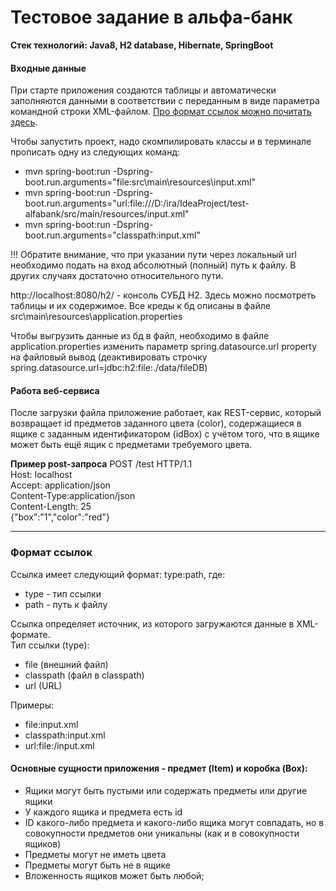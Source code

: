# Тестовое задание в альфа-банк
**Стек технологий: Java8, H2 database, Hibernate, SpringBoot**

#### Входные данные
При старте приложения создаются таблицы и автоматически заполняются данными в соответствии с переданным в виде параметра командной строки XML-файлом. [Про формат ссылок можно почитать здесь](#формат-ссылок).

Чтобы запустить проект, надо скомпилировать классы и в терминале прописать одну из следующих команд:
- mvn spring-boot:run -Dspring-boot.run.arguments="file:src\\main\\resources\\input.xml"
- mvn spring-boot:run -Dspring-boot.run.arguments="url:file:///D:/ira/IdeaProject/test-alfabank/src/main/resources/input.xml"
- mvn spring-boot:run -Dspring-boot.run.arguments="classpath:input.xml"

!!! Обратите внимание, что при указании пути через локальный url необходимо подать на вход абсолютный (полный) путь к файлу. В других случаях достаточно относительного пути. 

http://localhost:8080/h2/ - консоль СУБД Н2. Здесь можно посмотреть таблицы и их содержимое. Все креды к бд описаны в файле src\main\resources\application.properties

Чтобы выгрузить данные из бд в файл, необходимо в файле application.properties изменить параметр spring.datasource.url property на файловый вывод (деактивировать строчку spring.datasource.url=jdbc:h2:file:./data/fileDB)

#### Работа веб-сервиса
После загрузки файла приложение работает, как REST-сервис, который возвращает id предметов заданного цвета (color), содержащиеся в ящике c заданным идентификатором (idBox) с учётом того, что в ящике может быть ещё ящик с предметами требуемого цвета.
 
**Пример post-запроса** 
POST /test HTTP/1.1 <br>
Host: localhost <br>
Accept: application/json <br>
Content-Type:application/json <br>
Content-Length: 25 <br>
{"box":"1","color":"red"} <br>

***

### Формат ссылок
Ссылка имеет следующий формат: type:path, где: 
- type - тип ссылки 
- path - путь к файлу

Ссылка определяет источник, из которого загружаются данные в XML-формате. <br>
Тип ссылки (type): 
- file (внешний файл)
- classpath (файл в classpath) 
- url (URL) <br>

Примеры:
- file:input.xml
- classpath:input.xml
- url:file:/input.xml



#### Основные сущности приложения - предмет (Item) и коробка (Box):
- Ящики могут быть пустыми или содержать предметы или другие ящики
- У каждого ящика и предмета есть id
- ID какого-либо предмета и какого-либо ящика могут совпадать, но в совокупности предметов они уникальны (как и в совокупности
ящиков)
- Предметы могут не иметь цвета
- Предметы могут быть не в ящике
- Вложенность ящиков может быть любой;
